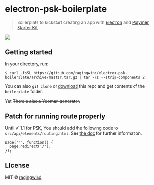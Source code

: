 # electron-psk-boilerplate

> Boilerplate to kickstart creating an app with [Electron](https://github.com/atom/electron) and [Polymer Starter Kit](https://github.com/PolymerElements/polymer-starter-kit)

![](https://cloud.githubusercontent.com/assets/124117/11257732/f85b91d6-8e96-11e5-8d9d-45fd65968d4b.png)

## Getting started

In your directory, run:

```
$ curl -fsSL https://github.com/ragingwind/electron-psk-boilerplate/archive/master.tar.gz | tar -xz --strip-components 2
```

You can also `git clone` or [download](https://github.com/ragingwind/electron-psk-boilerplate/archive/master.zip) this repo and get contents of the `boilerplate` folder.

Yet ~~There's also a [Yeoman generator](https://github.com/ragingwind/generator-electron).~~


## Patch for running route properly

Until v1.1.1 for PSK, You should add the following code to `src/app/elements/routing.html`. See [the doc](https://github.com/PolymerElements/polymer-starter-kit/blob/master/docs/chrome-dev-editor.md) for further information.

```
page('*', function() {
  page.redirect('/');
});
```

## License

MIT © [ragingwind](http://ragingwind.me)

